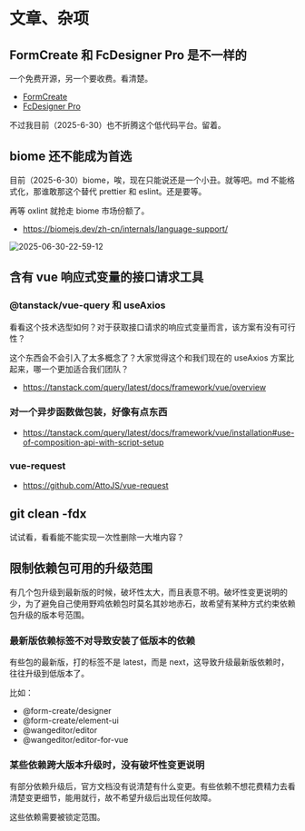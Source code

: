 # 文章、杂项

## FormCreate 和 FcDesigner Pro 是不一样的

一个免费开源，另一个要收费。看清楚。

- [FormCreate](https://www.form-create.com/v3/guide/install)
- [FcDesigner Pro](https://pro.form-create.com/doc/)

不过我目前（2025-6-30）也不折腾这个低代码平台。留着。

## biome 还不能成为首选

目前（2025-6-30）biome，唉，现在只能说还是一个小丑。就等吧。md 不能格式化，那谁敢那这个替代 prettier 和 eslint。还是要等。

再等 oxlint 就抢走 biome 市场份额了。

- https://biomejs.dev/zh-cn/internals/language-support/

![2025-06-30-22-59-12](https://gh-img-store.ruan-cat.com/img/2025-06-30-22-59-12.png)

## 含有 vue 响应式变量的接口请求工具

### @tanstack/vue-query 和 useAxios

看看这个技术选型如何？对于获取接口请求的响应式变量而言，该方案有没有可行性？

这个东西会不会引入了太多概念了？大家觉得这个和我们现在的 useAxios 方案比起来，哪一个更加适合我们团队？

- https://tanstack.com/query/latest/docs/framework/vue/overview

### 对一个异步函数做包装，好像有点东西

- https://tanstack.com/query/latest/docs/framework/vue/installation#use-of-composition-api-with-script-setup

### vue-request

- https://github.com/AttoJS/vue-request

## git clean -fdx

试试看，看看能不能实现一次性删除一大堆内容？

## 限制依赖包可用的升级范围

有几个包升级到最新版的时候，破坏性太大，而且表意不明。破坏性变更说明的少，为了避免自己使用野鸡依赖包时莫名其妙地赤石，故希望有某种方式约束依赖包升级的版本号范围。

### 最新版依赖标签不对导致安装了低版本的依赖

有些包的最新版，打的标签不是 latest，而是 next，这导致升级最新版依赖时，往往升级到低版本了。

比如：

- @form-create/designer
- @form-create/element-ui
- @wangeditor/editor
- @wangeditor/editor-for-vue

### 某些依赖跨大版本升级时，没有破坏性变更说明

有部分依赖升级后，官方文档没有说清楚有什么变更。有些依赖不想花费精力去看清楚变更细节，能用就行，故不希望升级后出现任何故障。

这些依赖需要被锁定范围。
